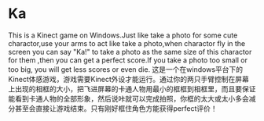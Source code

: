 Ka
==

This is a Kinect game on Windows.Just like take a photo for some cute charactor,use your arms to act like take a photo,when charactor fly in the screen you can say "Ka!" to take a photo as the same size of this charactor for them ,then you can get a perfect score.If you take a photo too small or too big, you will get less scores or even die.
这是一个在windows平台下的Kinect体感游戏，游戏需要Kinect外设才能运行。通过你的两只手臂控制在屏幕上出现的相框的大小，把飞进屏幕的卡通人物用最小的框框到相框里，而且要保证能看到卡通人物的全部形象，然后说咔就可以完成拍照，你框的太大或太小多会减分甚至会直接让游戏结束。只有刚好框住角色方能获得perfect评价！
